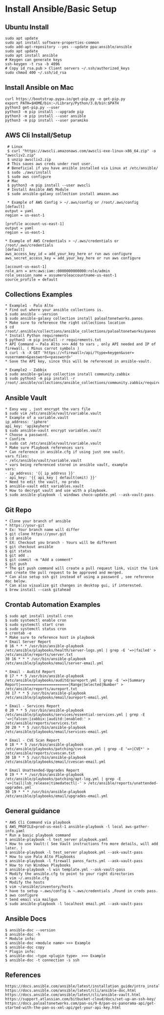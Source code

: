 Install Ansible/Basic Setup
==========================

Ubuntu Install
---------------
```
sudo apt update
sudo apt install software-properties-common
sudo add-apt-repository --yes --update ppa:ansible/ansible
sudo apt update
sudo apt install ansible
# Keygen can generate keys
ssh-keygen -t rsa -b 4096
# Copy id_rsa.pub > Client servers ~/.ssh/authorized_keys
sudo chmod 400 ~/.ssh/id_rsa
```   

Install Ansible on Mac
----------------------
```
curl https://bootstrap.pypa.io/get-pip.py -o get-pip.py
export PATH=$HOME/bin:~/Library/Python/3.8/bin:$PATH
python3 get-pip.py --user
python3 -m pip install --upgrade pip
python3 -m pip install --user ansible
python3 -m pip install --user paramiko
``` 

AWS Cli Install/Setup
---------------------

     # Linux
     $ curl "https://awscli.amazonaws.com/awscli-exe-linux-x86_64.zip" -o "awscliv2.zip"
     $ unzip awscliv2.zip
     # This saves aws creds under root user.
     # Beneficial if you have ansible installed via Linux at /etc/ansible/ 
     $ sudo ./aws/install
     $ sudo aws configure
     # Mac
     $ python3 -m pip install --user awscli
     # Install Ansible AWS Module
     $ sudo ansible-galaxy collection install amazon.aws

     * Example of AWS Config > ~/.aws/config or /root/.aws/config
    [default]
    output = yaml
    region = us-east-1

    [profile account-us-east-1]
    output = yaml
    region = us-east-1

    * Example of AWS Credentials > ~/.aws/credentials or /root/.aws/credentials
    [default]
    aws_access_key_id = add_your_key_here or run aws configure
    aws_secret_access_key = add_your_key_here or run aws configure

    [account-us-east-1]
    role_arn = arn:aws:iam::0000000000000:role/admin
    role_session_name = assumeroleaccountname-us-east-1
    source_profile = default

Collections Examples
----------------------------------------

    * Example1 - Palo Alto
    * Find out where your ansible collections is. 
    $ sudo ansible --version
    $ sudo ansible-galaxy collection install paloaltonetworks.panos
    * Make sure to reference the right collections location
    $ cd /root/.ansible/collections/ansible_collections/paloaltonetworks/panos
    * Install Python requirements
    $ python3 -m pip install -r requirements.txt
    * API Command – Palo Alto >>> Add to vars , only API needed and IP of firewall. ( Minus carrot symbols )
    $ curl -k -X GET 'https://<firewall>/api/?type=keygen&user=<username>&password=<password>'
    * Save the API key, since this will be referenced in ansible-vault.

    * Example2 - Zabbix
    $ sudo ansible-galaxy collection install community.zabbix
    $ sudo python3 -m pip install -r /root/.ansible/collections/ansible_collections/community.zabbix/requirements.txt
    
 
Ansible Vault
-------------

    * Easy way , just encrypt the vars file
    $ sudo vim /etc/ansible/vault/variable.vault
    * Example of a variable.vault
    ip_address: 'iphere'
    api_key: 'apikeyhere'
    $ sudo ansible-vault encrypt variables.vault
    * Choose a password. 
    * Confirm
    $ sudo cat /etc/ansible/vault/variable.vault 
    * Make sure Playbook references vars
    * Can reference in ansible.cfg if using just one vault.
    vars_files:
    - /etc/ansible/vault/variable.vault
    * vars being referenced stored in ansible vault, example
    vars:
    - ip_address: '{{ ip_address }}'
    - api_key: '{{ api_key | default(omit) }}'
    * Need to edit the vault, no probs
    $ ansible-vault edit variables.vault
    * How to decrypt vault and use with a playbook.
    $ sudo ansible-playbook -l windows choco-update.yml --ask-vault-pass

Git Repo
----------

    * Clone your branch of ansible
    * https://your-git
    * Ex: Your branch name will differ
    $ git clone https://your.git
    $ cd ansible
    * EX: Checkout you branch - Yours will be different
    $ git checkout ansible
    $ git status
    $ git add .
    $ git commit -m "Add a comment"
    $ git push
    * The git push command will create a pull request link, visit the link and create the pull request to be approved and merged.
    * Can also setup ssh git instead of using a password , see reference doc below.
    * Can also visualize git changes in desktop gui, if interested.
    $ brew install --cask gitahead

Crontab Automation Examples
----------------------------

    $ sudo apt install install cron
    $ sudo systemctl enable cron
    $ sudo systemctl start cron
    $ sudo systemctl status cron 
    $ crontab -e   
    * Make sure to reference host in playbook
    * Email Server Report
    0 16 * * * /usr/bin/ansible-playbook /etc/ansible/playbooks/health/server-logs.yml | grep -E '=>|failed' > /etc/ansible/reports/server.txt
    30 16 * * * /usr/bin/ansible-playbook /etc/ansible/playbooks/email/server-email.yml

    * Email - Auditd Report
    0 17 * * 5 /usr/bin/ansible-playbook /etc/ansible/playbooks/auditd/aureport.yml | grep -E '=>|Summary Report|======================|Range|Selected|Number' > /etc/ansible/reports/aureport.txt 
    30 17 * * 5 /usr/bin/ansible-playbook /etc/ansible/playbooks/email/aureport-email.yml 

    * Email - Services Report
    0 20 * * 5 /usr/bin/ansible-playbook /etc/ansible/playbooks/services/essential-services.yml | grep -E '=>|falcon:|zabbix:|auditd:|enabled:' > /etc/ansible/reports/services.txt
    30 20 * * 5 /usr/bin/ansible-playbook /etc/ansible/playbooks/email/services-email.yml

    * Email - CVE Scan Report 
    0 18 * * 5 /usr/bin/ansible-playbook /etc/ansible/playbooks/patching/cve-scan.yml | grep -E '=>|CVE*' > /etc/ansible/reports/cvescan.txt
    30 18 * * 5 /usr/bin/ansible-playbook /etc/ansible/playbooks/email/cvescan-email.yml

    * Email Unattended-Upgrades Report
    0 19 * * * /usr/bin/ansible-playbook /etc/ansible/playbooks/patching/apt-log.yml | grep -E '=>|tail|lsb_release|timedatectl|-' > /etc/ansible/reports/unattended-upgrades.yml
    30 19 * * * /usr/bin/ansible-playbook /etc/ansible/playbooks/email/upgrades-email.yml
 
General guidance
----------------

    * AWS Cli Command via playbook
    $ AWS_PROFILE=prod-us-east-1 ansible-playbook -l local aws-gather-info.yaml
    * Run a basic playbook command
    $ ansible-playbook -l test_server playbook.yaml
    * How to use Vault:( See Vault instructions fro more details, will add later. )
    $ ansible-playbook -l test_server playbook.yml --ask-vault-pass 
    * How to use Palo Alto Playbooks
    $ ansible-playbook -l firewall panos_facts.yml --ask-vault-pass
    * How to run Windows Playbooks
    $ ansible-playbook -l win template.yml --ask-vault-pass
    * Modify the ansible.cfg to point to your right directories
    $ vim ~/.ansible.cfg
    * Modify the hosts
    $ vim ~/ansible/inventory/hosts
    * have to setup ~.aws/config & ~.aws/credentials ,Found in creds pass.
    $ aws configure
    * Send email via mailgun
    $ sudo ansible-playbook -l localhost email.yml --ask-vault-pass
 
Ansible Docs
------------

    $ ansible-doc --version
    $ ansible-doc -h
    * Module info:
    $ ansible-doc <module name> >>> Example
    $ ansible-doc copy
    * Plugin info:
    $ ansible-doc –type <plugin type>  >>> Example
    $ ansible-doc -t connection -s ssh
 
References
----------

    https://docs.ansible.com/ansible/latest/installation_guide/intro_installation.html
    https://docs.ansible.com/ansible/latest/cli/ansible-doc.html
    https://docs.ansible.com/ansible/latest/cli/ansible-vault.html
    https://support.atlassian.com/bitbucket-cloud/docs/set-up-an-ssh-key/
    https://docs.paloaltonetworks.com/pan-os/9-0/pan-os-panorama-api/get-started-with-the-pan-os-xml-api/get-your-api-key.html

